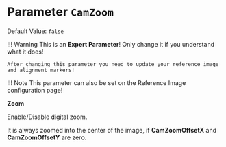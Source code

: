 # Parameter `CamZoom`
Default Value: `false`

!!! Warning
    This is an **Expert Parameter**! Only change it if you understand what it does!

	After changing this parameter you need to update your reference image and alignment markers!

!!! Note
    This parameter can also be set on the Reference Image configuration page!

**Zoom**

Enable/Disable digital zoom.

It is always zoomed into the center of the image, if **CamZoomOffsetX** and **CamZoomOffsetY** are zero.
